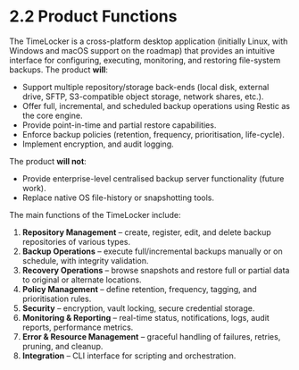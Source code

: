 # 2.2 Product Functions

The TimeLocker is a cross-platform desktop application (initially Linux, with Windows and macOS support on the roadmap) that provides an intuitive interface for
configuring, executing, monitoring, and restoring file-system backups. The product **will**:

- Support multiple repository/storage back-ends (local disk, external drive, SFTP, S3-compatible object storage, network shares, etc.).
- Offer full, incremental, and scheduled backup operations using Restic as the core engine.
- Provide point-in-time and partial restore capabilities.
- Enforce backup policies (retention, frequency, prioritisation, life-cycle).
- Implement encryption, and audit logging.

The product **will not**:

- Provide enterprise-level centralised backup server functionality (future work).
- Replace native OS file-history or snapshotting tools.

The main functions of the TimeLocker include:

1. **Repository Management** – create, register, edit, and delete backup repositories of various types.
2. **Backup Operations** – execute full/incremental backups manually or on schedule, with integrity validation.
3. **Recovery Operations** – browse snapshots and restore full or partial data to original or alternate locations.
4. **Policy Management** – define retention, frequency, tagging, and prioritisation rules.
5. **Security** – encryption, vault locking, secure credential storage.
6. **Monitoring & Reporting** – real-time status, notifications, logs, audit reports, performance metrics.
7. **Error & Resource Management** – graceful handling of failures, retries, pruning, and cleanup.
8. **Integration** – CLI interface for scripting and orchestration.
